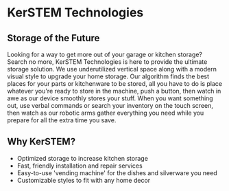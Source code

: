 # KerSTEM Technologies

## Storage of the Future

Looking for a way to get more out of your garage or kitchen storage? Search no more, KerSTEM Technologies is here to provide the ultimate storage solution. We use underutilized vertical space along with a modern visual style to upgrade your home storage. Our algorithm finds the best places for your parts or kitchenware to be stored, all you have to do is place whatever you're ready to store in the machine, push a button, then watch in awe as our device smoothly stores your stuff. When you want something out, use verbal commands or search your inventory on the touch screen, then watch as our robotic arms gather everything you need while you prepare for all the extra time you save. 

## Why KerSTEM?

  * Optimized storage to increase kitchen storage  
  * Fast, friendly installation and repair services  
  * Easy-to-use 'vending machine' for the dishes and silverware you need
  * Customizable styles to fit with any home decor
